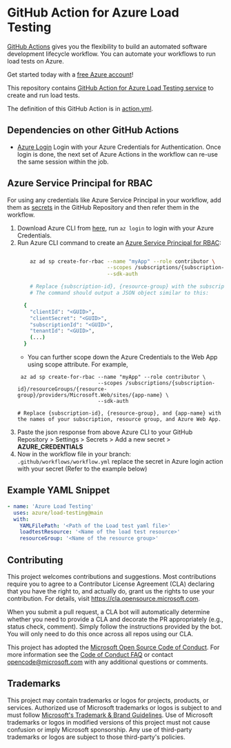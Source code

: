 # GitHub Action for Azure Load Testing

[GitHub Actions](https://help.github.com/en/articles/about-github-actions) gives you the flexibility to build an automated software development lifecycle workflow. You can automate your workflows to run load tests on Azure.

Get started today with a [free Azure account](https://azure.com/free/open-source)!

This repository contains [GitHub Action for Azure Load Testing service](/action.yml) to create and run load tests.

The definition of this GitHub Action is in [action.yml](/action.yml).

## Dependencies on other GitHub Actions
* [Azure Login](https://github.com/Azure/login) Login with your Azure Credentials for Authentication. Once login is done, the next set of Azure Actions in the workflow can re-use the same session within the job.

## Azure Service Principal for RBAC
For using any credentials like Azure Service Principal in your workflow, add them as [secrets](https://help.github.com/en/articles/virtual-enivronments-for-github-actions#creating-and-using-secrets-encrypted-variables) in the GitHub Repository and then refer them in the workflow.
1. Download Azure CLI from [here](https://docs.microsoft.com/en-us/cli/azure/install-azure-cli?view=azure-cli-latest), run `az login` to login with your Azure Credentials.
1. Run Azure CLI command to create an [Azure Service Principal for RBAC](https://docs.microsoft.com/en-us/azure/role-based-access-control/overview):
    ```bash

        az ad sp create-for-rbac --name "myApp" --role contributor \
                                 --scopes /subscriptions/{subscription-id}/resourceGroups/{resource-group} \
                                 --sdk-auth

        # Replace {subscription-id}, {resource-group} with the subscription, resource group details of the WebApp
        # The command should output a JSON object similar to this:

      {
        "clientId": "<GUID>",
        "clientSecret": "<GUID>",
        "subscriptionId": "<GUID>",
        "tenantId": "<GUID>",
        (...)
      }
    ```
      * You can further scope down the Azure Credentials to the Web App using scope attribute. For example, 
      ```
       az ad sp create-for-rbac --name "myApp" --role contributor \
                                --scopes /subscriptions/{subscription-id}/resourceGroups/{resource-group}/providers/Microsoft.Web/sites/{app-name} \
                                --sdk-auth

      # Replace {subscription-id}, {resource-group}, and {app-name} with the names of your subscription, resource group, and Azure Web App.
      ```
1. Paste the json response from above Azure CLI to your GitHub Repository > Settings > Secrets > Add a new secret > **AZURE_CREDENTIALS**
1. Now in the workflow file in your branch: `.github/workflows/workflow.yml` replace the secret in Azure login action with your secret (Refer to the example below)

## Example YAML Snippet

```yaml
- name: 'Azure Load Testing'
  uses: azure/load-testing@main
  with:
    YAMLFilePath: '<Path of the Load test yaml file>'
    loadtestResource: '<Name of the load test resource>'
    resourceGroup: '<Name of the resource group>'
```
## Contributing

This project welcomes contributions and suggestions.  Most contributions require you to agree to a
Contributor License Agreement (CLA) declaring that you have the right to, and actually do, grant us
the rights to use your contribution. For details, visit https://cla.opensource.microsoft.com.

When you submit a pull request, a CLA bot will automatically determine whether you need to provide
a CLA and decorate the PR appropriately (e.g., status check, comment). Simply follow the instructions
provided by the bot. You will only need to do this once across all repos using our CLA.

This project has adopted the [Microsoft Open Source Code of Conduct](https://opensource.microsoft.com/codeofconduct/).
For more information see the [Code of Conduct FAQ](https://opensource.microsoft.com/codeofconduct/faq/) or
contact [opencode@microsoft.com](mailto:opencode@microsoft.com) with any additional questions or comments.

## Trademarks

This project may contain trademarks or logos for projects, products, or services. Authorized use of Microsoft 
trademarks or logos is subject to and must follow 
[Microsoft's Trademark & Brand Guidelines](https://www.microsoft.com/en-us/legal/intellectualproperty/trademarks/usage/general).
Use of Microsoft trademarks or logos in modified versions of this project must not cause confusion or imply Microsoft sponsorship.
Any use of third-party trademarks or logos are subject to those third-party's policies.

